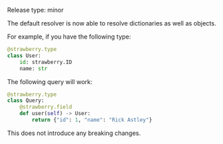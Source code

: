 Release type: minor

The default resolver is now able to resolve dictionaries as well as objects.

For example, if you have the following type:

```py
@strawberry.type
class User:
    id: strawberry.ID
    name: str
```

The following query will work:

```py
@strawberry.type
class Query:
    @strawberry.field
    def user(self) -> User:
        return {"id": 1, "name": "Rick Astley"}
```

This does not introduce any breaking changes.

